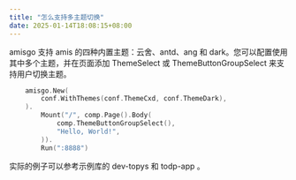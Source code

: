 ```yaml
---
title: "怎么支持多主题切换"
date: 2025-01-14T18:08:15+08:00
---
```


amisgo 支持 amis 的四种内置主题：云舍、antd、ang 和 dark。您可以配置使用其中多个主题，并在页面添加 ThemeSelect 或 ThemeButtonGroupSelect 来支持用户切换主题。

```go
	amisgo.New(
		conf.WithThemes(conf.ThemeCxd, conf.ThemeDark),
	).
		Mount("/", comp.Page().Body(
			comp.ThemeButtonGroupSelect(),
			"Hello, World!",
		)).
		Run(":8888")
```

实际的例子可以参考示例库的 dev-topys 和 todp-app 。
